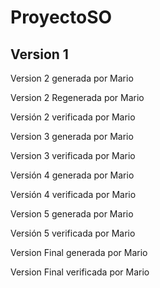 # ProyectoSO

## Version 1
Version 2 generada por Mario

Version 2 Regenerada por Mario

Versión 2 verificada por Mario

Version 3 generada por Mario

Version 3 verificada por Mario

Versión 4 generada por Mario

Versión 4 verificada por Mario

Version 5 generada por Mario

Versión 5 verificada por Mario

Version Final generada por Mario

Version Final verificada por Mario
